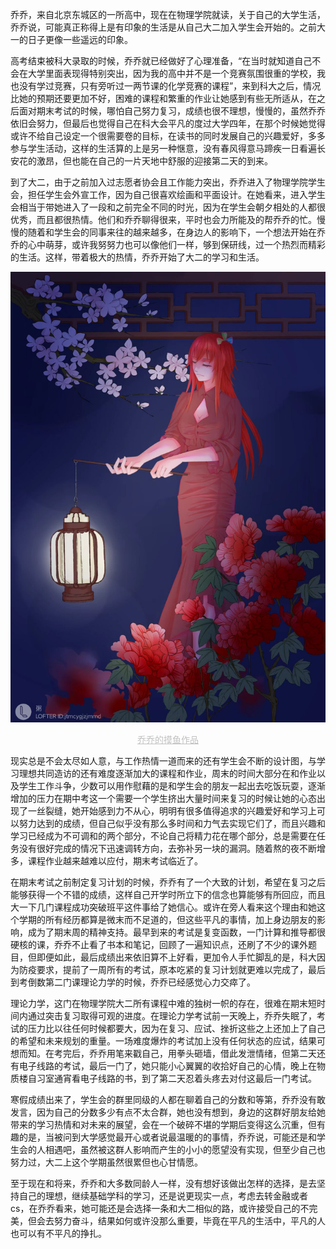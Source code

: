 乔乔，来自北京东城区的一所高中，现在在物理学院就读，关于自己的大学生活，乔乔说，可能真正称得上是有印象的生活是从自己大二加入学生会开始的。之前大一的日子更像一些遥远的印象。

高考结束被科大录取的时候，乔乔就已经做好了心理准备，“在当时就知道自己不会在大学里面表现得特别突出，因为我的高中并不是一个竞赛氛围很重的学校，我也没有学过竞赛，只有旁听过一两节课的化学竞赛的课程”，来到科大之后，情况比她的预期还要更加不好，困难的课程和繁重的作业让她感到有些无所适从，在之后面对期末考试的时候，哪怕自己努力复习，成绩也很不理想，慢慢的，虽然乔乔依旧会努力，但最后也觉得自己在科大会平凡的度过大学四年，在那个时候她觉得或许不给自己设定一个很需要卷的目标，在读书的同时发展自己的兴趣爱好，多多参与学生活动，这样的生活算的上是另一种惬意，没有春风得意马蹄疾一日看遍长安花的激昂，但也能在自己的一片天地中舒服的迎接第二天的到来。

到了大二，由于之前加入过志愿者协会且工作能力突出，乔乔进入了物理学院学生会，担任学生会外宣工作，因为自己很喜欢绘画和平面设计。在她看来，进入学生会相当于带她进入了一段和之前完全不同的时光，因为在学生会朝夕相处的人都很优秀，而且都很热情。他们和乔乔聊得很来，平时也会力所能及的帮乔乔的忙。慢慢的随着和学生会的同事来往的越来越多，在身边人的影响下，一个想法开始在乔乔的心中萌芽，或许我努努力也可以像他们一样，够到保研线，过一个热烈而精彩的生活。这样，带着极大的热情，乔乔开始了大二的学习和生活。

![picture](./img/1-2.jpeg )
<center style="font-size:14px;color:#C0C0C0;text-decoration:underline">乔乔的摸鱼作品</center> 

现实总是不会太尽如人意，与工作热情一道而来的还有学生会不断的设计图，与学习理想共同造访的还有难度逐渐加大的课程和作业，周末的时间大部分在和作业以及学生工作斗争，少数可以用作慰藉的是和学生会的朋友一起出去吃饭玩耍，逐渐增加的压力在期中考这一个需要一个学生挤出大量时间来复习的时候让她的心态出现了一丝裂缝，她开始感到力不从心，明明有很多值得追求的兴趣爱好和学习上可以努力达到的成绩，但自己似乎没有那么多时间和力气去实现它们了，而且兴趣和学习已经成为不可调和的两个部分，不论自己将精力花在哪个部分，总是需要在任务没有很好完成的情况下迅速调转方向，去弥补另一块的漏洞。随着熬的夜不断增多，课程作业越来越难以应付，期末考试临近了。

在期末考试之前制定复习计划的时候，乔乔有了一个大致的计划，希望在复习之后能够获得一个不错的成绩，这样自己开学时所立下的信念也算能够有所回应，而且大一下几门课程成功突破班平这件事给了她信心。或许在旁人看来这个理由和她这个学期的所有经历都算是微末而不足道的，但这些平凡的事情，加上身边朋友的影响，成为了期末周的精神支持。最早到来的考试是复变函数，一门计算和推导都很硬核的课，乔乔不止看了书本和笔记，回顾了一遍知识点，还刷了不少的课外题目，但即便如此，最后成绩出来依旧算不上好看，更加令人手忙脚乱的是，科大因为防疫要求，提前了一周所有的考试，原本吃紧的复习计划就更难以完成了，最后到考倒数第二门课理论力学的时候，乔乔已经感觉心力交瘁了。

理论力学，这门在物理学院大二所有课程中难的独树一帜的存在，很难在期末短时间内通过突击复习取得可观的进度。在理论力学考试前一天晚上，乔乔失眠了，考试的压力比以往任何时候都要大，因为在复习、应试、挫折这些之上还加上了自己的希望和未来规划的重量。一场难度爆炸的考试加上没有任何状态的应试，结果可想而知。在考完后，乔乔用笔来戳自己，用拳头砸墙，借此发泄情绪，但第二天还有电子线路的考试，最后一门了，她只能小心翼翼的收拾好自己的心情，晚上在物质楼自习室通宵看电子线路的书，到了第二天忍着头疼去对付这最后一门考试。

寒假成绩出来了，学生会的群里同级的人都在聊着自己的分数和等第，乔乔没有敢发言，因为自己的分数多少有点不太合群，她也没有想到，身边的这群好朋友给她带来的学习热情和对未来的展望，会在一个破碎不堪的学期后变得这么沉重，但有趣的是，当被问到大学感觉最开心或者说最温暖的的事情，乔乔说，可能还是和学生会的人相遇吧，虽然被这群人影响而产生的小小的愿望没有实现，但至少自己也努力过，大二上这个学期虽然很累但也心甘情愿。

至于现在和将来，乔乔和大多数同龄人一样，没有想好该做出怎样的选择，是去坚持自己的理想，继续基础学科的学习，还是说更现实一点，考虑去转金融或者cs，在乔乔看来，她可能还是会选择一条和大二相似的路，或许接受自己的不完美，但会去努力奋斗，结果如何或许没那么重要，毕竟在平凡的生活中，平凡的人也可以有不平凡的挣扎。